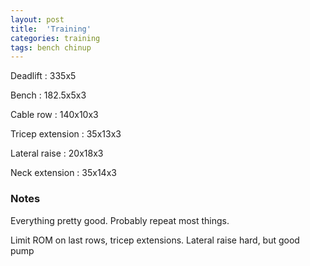 ```yaml
---
layout: post
title:  'Training'
categories: training
tags: bench chinup
---
```


Deadlift  :  335x5

Bench : 182.5x5x3

Cable row : 140x10x3

Tricep extension  :  35x13x3

Lateral raise  :  20x18x3

Neck extension  :  35x14x3

### Notes

Everything pretty good. Probably repeat most things.

Limit ROM on last rows, tricep extensions. Lateral raise hard, but good pump
